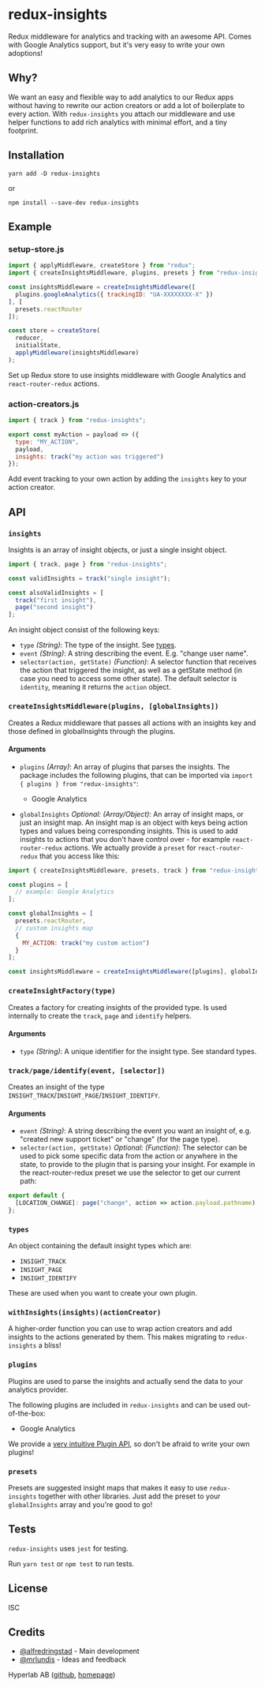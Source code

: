 # redux-insights
Redux middleware for analytics and tracking with an awesome API. Comes with
Google Analytics support, but it's very easy to write your own adoptions!

## Why?
We want an easy and flexible way to add analytics to our Redux apps without
having to rewrite our action creators or add a lot of boilerplate to every
action. With `redux-insights` you attach our middleware and use helper functions
to add rich analytics with minimal effort, and a tiny footprint.

## Installation
`yarn add -D redux-insights`

or

`npm install --save-dev redux-insights`

## Example

### setup-store.js

```javascript
import { applyMiddleware, createStore } from "redux";
import { createInsightsMiddleware, plugins, presets } from "redux-insights";

const insightsMiddleware = createInsightsMiddleware([
  plugins.googleAnalytics({ trackingID: "UA-XXXXXXXX-X" })
], [
  presets.reactRouter
]);

const store = createStore(
  reducer,
  initialState,
  applyMiddleware(insightsMiddleware)
);
```
Set up Redux store to use insights middleware with Google Analytics and
`react-router-redux` actions.

### action-creators.js

```javascript
import { track } from "redux-insights";

export const myAction = payload => ({
  type: "MY_ACTION",
  payload,
  insights: track("my action was triggered")
});
```
Add event tracking to your own action by adding the `insights` key to your
action creator.

## API

### `insights`
Insights is an array of insight objects, or just a single insight object.

```javascript
import { track, page } from "redux-insights";

const validInsights = track("single insight");

const alsoValidInsights = [
  track("first insight"),
  page("second insight")
];
```

An insight object consist of the following keys:
* `type` *(String)*: The type of the insight. See [types](#types).
* `event` *(String)*: A string describing the event. E.g. "change user name".
* `selector(action, getState)` *(Function)*: A selector function that receives
the action that triggered the insight, as well as a getState method (in case
you need to access some other state). The default selector is `identity`,
meaning it returns the `action` object.

### `createInsightsMiddleware(plugins, [globalInsights])`
Creates a Redux middleware that passes all actions with an insights key and
those defined in globalInsights through the plugins.

#### Arguments
* `plugins` *(Array)*: An array of plugins that parses the insights. The package
includes the following plugins, that can be imported via `import { plugins } from "redux-insights"`:
  * Google Analytics

* `globalInsights` *Optional: (Array/Object)*: An array of insight maps, or just an insight
map. An insight map is an object with keys being action types and values being
corresponding insights. This is used to add insights to actions that you don't
have control over - for example `react-router-redux` actions. We actually
provide a `preset` for `react-router-redux` that you access like this:

```javascript
import { createInsightsMiddleware, presets, track } from "redux-insights";

const plugins = [
  // example: Google Analytics
];

const globalInsights = [
  presets.reactRouter,
  // custom insights map
  {
    MY_ACTION: track("my custom action")
  }
];

const insightsMiddleware = createInsightsMiddleware([plugins], globalInsights);
```

### `createInsightFactory(type)`
Creates a factory for creating insights of the provided type. Is used internally
to create the `track`, `page` and `identify` helpers.

#### Arguments
* `type` *(String)*: A unique identifier for the insight type. See standard types.

### `track/page/identify(event, [selector])`
Creates an insight of the type `INSIGHT_TRACK`/`INSIGHT_PAGE`/`INSIGHT_IDENTIFY`.

#### Arguments
* `event` *(String)*: A string describing the event you want an insight of, e.g.
"created new support ticket" or "change" (for the page type).
* `selector(action, getState)` *Optional: (Function)*: The selector can be used
to pick some specific data from the action or anywhere in the state, to provide
to the plugin that is parsing your insight. For example in the
react-router-redux preset we use the selector to get our current path:

```javascript
export default {
  [LOCATION_CHANGE]: page("change", action => action.payload.pathname)
};
```

### `types`
An object containing the default insight types which are:
* `INSIGHT_TRACK`
* `INSIGHT_PAGE`
* `INSIGHT_IDENTIFY`

These are used when you want to create your own plugin.

### `withInsights(insights)(actionCreator)`
A higher-order function you can use to wrap action creators and add insights to
the actions generated by them. This makes migrating to `redux-insights` a bliss!

### `plugins`
Plugins are used to parse the insights and actually send the data to your
analytics provider.

The following plugins are included in `redux-insights` and can be used out-of-the-box:
* Google Analytics

We provide a [very intuitive Plugin API](https://github.com/hyperlab/redux-insights/blob/master/PLUGINS.md), so don't be afraid
to write your own plugins!

### `presets`
Presets are suggested insight maps that makes it easy to use `redux-insights`
together with other libraries. Just add the preset to your `globalInsights` array
and you're good to go!

## Tests
`redux-insights` uses `jest` for testing.

Run `yarn test` or `npm test` to run tests.

## License
ISC

## Credits
* [@alfredringstad](https://github.com/alfredringstad) - Main development
* [@mrlundis](https://github.com/mrlundis) - Ideas and feedback

Hyperlab AB ([github](https://github.com/hyperlab), [homepage](https://hyperlab.se))
